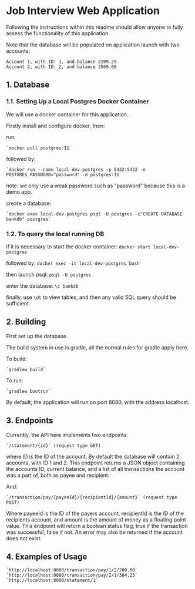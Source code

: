 # Job Interview Web Application

Following the instructions within this readme should allow anyone to fully assess the functionality of this application.

Note that the database will be populated on application launch with two accounts:

    Account 1, with ID: 1, and balance 2209.29
    Account 2, with ID: 2, and balance 3569.00

## 1. Database

### 1.1. Setting Up a Local Postgres Docker Container

We will use a docker container for this application. 

Firstly install and configure docker, then:

run:

    `docker pull postgres:11`

followed by:

    `docker run --name local-dev-postgres -p 5432:5432 -e POSTGRES_PASSWORD="password" -d postgres:11`

note: we only use a weak password such as "password" because this is a demo app.

create a database:

    `docker exec local-dev-postgres psql -U postgres -c"CREATE DATABASE bankdb" postgres`


### 1.2. To query the local running DB

if it is necessary to start the docker container: `docker start local-dev-postgres`

followed by: `docker exec -it local-dev-postgres bash`

then launch psql: `psql -U postgres`

enter the database: `\c bankdb`

finally, use `\dt` to view tables, and then any valid SQL query should be sufficient. 


## 2. Building

First set up the database.

The build system in use is gradle, all the normal rules for gradle apply here.

To build:

    `gradlew build`

To run:

    `gradlew bootrun`

By default, the application will run on port 8080, with the address localhost.

## 3. Endpoints

Currently, the API here implements two endpoints:

    `/statement/{id}` (request type GET)

where ID is the ID of the account. By default the database will contain 2 accounts, with ID 1 and 2.
This endpoint returns a JSON object containing the accounts ID, current balance, and a list of all transactions the account was a part of, both as payee and recipient.

And:

    `/transaction/pay/{payeeId}/{recipientId}/{amount}` (request type POST)

Where payeeId is the ID of the payers account, recipientId is the ID of the recipients account, and amount is the amount of money as a floating point value.
This endpoint will return a boolean status flag, true if the transaction was successful, false if not. An error may also be returned if the account does not exist.

## 4. Examples of Usage

    `http://localhost:8080/transaction/pay/1/2/200.00`
    `http://localhost:8080/transaction/pay/2/1/304.23`
    `http://localhost:8080/statement/1`